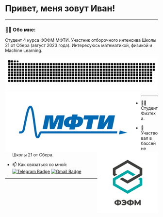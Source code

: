 # Привет, меня зовут Иван!

---

### :man_technologist: Обо мне:

Студент 4 курса ФЭФМ МФТИ. Участник отборочного интенсива Школы 21 от Сбера (август 2023 года). Интересуюсь математикой, физикой и Machine Learning.



<p align="center">
 <img width="600" src="assets/github-snake.svg" alt="snake">
 <img src="assets/logo/mipt_rus_png.png" height="200px" align="left">
 <img src="assets/logo/Того_ФЭФМ.png" height="200px" align="right">
</p>

---

- :man_student: Студент Физтеха.

- :bank: Участвовал в бассейне Школы 21 от Сбера.

- :mailbox: Как связаться со мной: [![Telegram Badge](https://img.shields.io/badge/-Telegram-blue?style=flat&logo=Telegram&logoColor=white)](https://t.me/bonaqua00) [![Gmail Badge](https://img.shields.io/badge/-Gmail-red?style=flat&logo=Gmail&logoColor=white)](mailto:wertycin@gmail.com)

---
